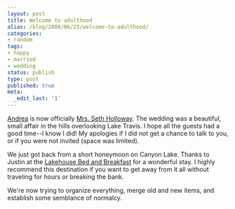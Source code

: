 ```yaml
---
layout: post
title: Welcome to adulthood
alias: /blog/2008/06/25/welcome-to-adulthood/
categories:
- random
tags:
- happy
- married
- wedding
status: publish
type: post
published: true
meta:
  _edit_last: '1'
---
```

<a title="andrea mire holloway" href="http://andrea.sethholloway.com" target="_blank">Andrea</a> is now officially <a title="wife of mine!" href="http://relations.of.sethholloway.com" target="_blank">Mrs. Seth Holloway</a>. The wedding was a beautiful, small affair in the hills overlooking Lake Travis. I hope all the guests had a good time--I know I did! My apologies if I did not get a chance to talk to you, or if you were not invited (space was limited).

We just got back from a short honeymoon on Canyon Lake. Thanks to Justin at the <a title="the lakehouse bed and breakfast on canyon lake" href="http://www.thelakehousebb.com" target="_blank">Lakehouse Bed and Breakfast</a> for a wonderful stay. I highly recommend this destination if you want to get away from it all without traveling for hours or breaking the bank.

We're now trying to organize everything, merge old and new items, and establish some semblance of normalcy.
